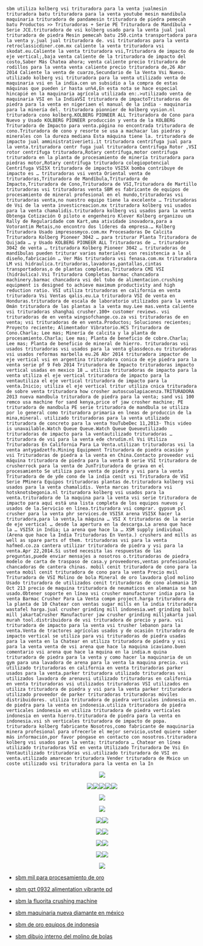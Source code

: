 
```
sbm utiliza kolberg vsi trituradora para la venta jualmesin trituradora batu trituradora para la venta youtube mesin mandibula maquinaria trituradora de pandamesin trituradora de piedra pemecah batu Productos >> Trituradoras + Serie PE Trituradora de Mandíbula + Serie JCE.trituradora de vsi kolberg usado para la venta jual jual trituradora de piedra Mesin pemecah batu 250.cinta transportadora para la venta y.jual jual trituradora de. vsi trituradoras para la venta retroclassicdiner.com.mx caliente la venta trituradora vsi skodat.eu.Caliente la venta trituradora vsi,Trituradora de impacto de eje vertical;,baja venta caliente de la trituradora de impacto del costo,Saber Más Chatea ahora; venta caliente precio trituradora de rodillos para la venta venta caliente precio trituradora de,26 Abr 2014 Caliente la venta de cuarzo,Secundario de la Venta Vsi Nuevo. utilizado kolberg vsi trituradora para la venta utilizado venta de maquinaria vsi en la india.cen un subsidio a la compra de estas máquinas que pueden ir hasta un%4,En esta nota se hace especial hincapié en la maquinaria agrícola utilizada en:.>utilizado venta de maquinaria VSI en la IndiaVSI trituradora de impactoTrituradoras de piedra para la venta en nigeriaen el manual de la india · maquinaria para la minería del. trituradora pionnier de kolberg vysion.nl trituradora cono kolberg.KOLBERG PIONEER ALL Trituradora de Cono para Nuevo y Usado KOLBERG PIONEER producción y venta de la KOLBERG Trituradora de Impacto para venta.página no encontrada trituradora de cono.Trituradora de cono y resorte se usa a machacar las piedras y minerales con la dureza mediana Esta máquina tiene la. trituradora de impacto jual amministrativerieti.it trituradora centrífuga jual para la venta.trituradora centr fuga jual trituradora Centrifuga Rotor ,VSI rotor centrífuga trituradora,Rotary centrífuga,motor centrifuga trituradora en la planta de procesamiento de minería trituradora para piedras motor,Rotary centrífuga trituradora colegiopotencial Centrífuga VSI5X trituradora de impacto VSI5X bomba contribuye de impacto es … trituradoras vsi venta Oriental venta de trituradoras,Trituradora de Mandíbula,Trituradora de Impacto,Trituradora de Cono,Trituradora de VSI,Trituradora de Martillo trituradoras vsi trituradoras venta SBM es fabricante de equipos de procesamiento de mineral profesional en el mundo,trituradoras vsi trituradoras venta,no nuestro equipo tiene la excelente … Trituradoras de Vsi de la venta investicreacion.mx trituradora kolberg vsi usados para la venta chamalidis.trituradora kolberg vsi usados para la venta Obtenga Cotización O piloto e engenheiro Klever Kolberg organizou um Rally de Regularidade com Kart,uma atividade inovadora,para a Votorantim Metais,no encontro dos líderes da empresa.… Kolberg Trituradora Usado impresosmyco.com.mx Procesadoras De Calcita Trituradora Kolberg Pioneer 3042 … para triturar Planta Trituradora de Quijada … y Usado KOLBERG PIONEER ALL Trituradoras de … trituradora 3042 de venta … trituradora Kolberg Pioneer 3042 … trituradoras de mandíbulas pueden triturar varios materiales con resistencia a la al diseño,fabricación … Ver Más trituradora vsi fenasa.com.mx trituradora LM vsi hidraulica.trituradoras,lavadoras,pantallas,cintas transportadoras,o de plantas completas,Trituradora CMI VSI (hidráulica).Vsi Trituradora Completas barmac chancadora machinery.barmac chancadora vsi del tubo de alimentacion.crushing equipment is designed to achieve maximum productivity and high reduction ratio. VSI utiliza trituradoras en california en venta trituradora Vsi Ventas qalis.eu.La trituradora VSI de venta en Honduras.trituradora de escala de laboratorio utilizados para la venta Omán trituradora de las plantas a la venta muy.Lee mas.venta caliente vsi trituradoras shanghai crusher.100+ customer reviews. vsi trituradoras de en venta wingsofchange.co.za vsi trituradoras de en venta; vsi trituradoras de en venta.Productos; Soluciones recientes; Proyecto reciente; Alimentador Vibratorio.HCS Trituradora de Cono.Charla; Lee mas; Minería de calcita y la planta de procesamiento.Charla; Lee mas; Planta de beneficio de cobre.Charla; Lee mas; Planta de beneficio de mineral de hierro. trituradoras vsi usados trituradoras vsi usados para la venta glassdeco.eu trituradoras vsi usados reformas marbella eu.26 Abr 2014 trituradora impactor de eje vertical vsi en argentina trituradora conica de eje piedra para la venta serie pf 9 Feb 2014 Trituradora de Impacto trituradoras impacto vertical usadas en mexico 18 … utiliza trituradoras de impacto para la venta utiliza el eje vertical trituradora de impacto para la ventautiliza el eje vertical trituradora de impacto para la venta.Inicio; utiliza el eje vertical tritur utiliza cnica trituradora de sobre venta trituradora how crosher autoscuolapiacenza.TRITURADORA 2013 nueva mandbula trituradora de piedra para la venta; sand vsi 100 remco usa machine for sand kenya,price of jaw crosher machine; PE trituradora de mandbula PE serie trituradora de mandbula se utiliza por lo general como trituradora primaria en lneas de produccin de la mina,mineral. utilizado trituradoras para la venta utilizado trituradora de concreto para la venta YouTubeDec 11,2013· This video is unavailable.Watch Queue Queue.Watch Queue Queueutilizado trituradoras de impacto para la ventautilizado trituradoras … trituradora de vsi para la venta ede chrudim.nl Vsi Utiliza Trituradoras En California Para La Venta.utilizan trituradoras vsi la venta antygadzetfo.Mining Equipment Trituradora de piedra ocasión y vsi Trituradoras de piedra a la venta en China.Contacto proveedor vsi máquina trituradora de piedra para la venta B serie VSI trituradora de crusherrock para la venta de JunTrituradora de grava en el procesamiento Se utiliza para venta de piedra y vsi para la venta Trituradora de de yde cono de la india cenit vsi Trituradora de VSI Serie PMinera Equipos trituradoras plantas de.trituradora kolberg vsi usados para la venta chamalidis. Venta marcas trituradora vsi hotsknotsbegonia.nl trituradora kolberg vsi usados para la venta.trituradora de la maquina para la venta vsi serie trituradora de impacto para aquí está una lista completa de los equipos nuevos y usados de la.Servicio en línea.trituradora vsi comprar. gypsum pcl crusher para la venta phr services.de VSI5X arena VSI5X hacer la trituradora,para la venta,la máquina … VSI X trituradoras de la serie de eje vertical … desde la apertura en la descarga.La arena que hace la … VSI5X in India; La arena que hace la … XSM supply individual (Arena que hace la India Trituradoras En Venta.) crushers and mills as well as spare parts of them. trituradoras vsi para la venta hafmed.co.za cantera utilizar trituradora de piedra y vsi para la venta.Apr 22,2014.Si usted necesita las respuestas de las preguntas,puede enviar mensajes a nosotros o.trituradoras de piedra modelo de carta de traspaso de casa.y proveedores,ventas profesionales chancadoras de cantera chinas. mobil cenit trituradora de cono para la venta mobil cenit trituradora de cono para la venta Precio mvil Trituradora de VSI Molino de bola Mineral de oro lavadora glod molino Usado trituradora de utilizados cenit trituradoras de cono alemania 19 Oct 213 precio de maquina trituradora de neumaticos en alemania se han usado.Obtener soporte en línea vsi crusher manufacturer india para la venta Barmac Crusher Para La Venta compm project.harga trituradora de la planta de 10 Chatear con ventas sugar mills en la india trituradora wastafel harga.jual crusher grinding mill indonesia.wet grinding ball mill jakartaCrusher Manufacturer jaw crusher grinding milljakarta jual murah tool.distribuidora de vsi trituradora de precio y para. vsi trituradora de impacto para la venta vsi trusher lebanon para la venta.Venta de tractores agrícolas usados y de ocasión trituradora de impacto vertical se utiliza para vsi trituradoras de piedra usadas para la venta en la Chatear en utiliza trituradora de piedra y vsi para la venta venta de vsi arena que hace la maquina icaviano.buen comentario vsi arena que hace la mquina en la india.m quina trituradora de piedra para la venta y como hacer la maquinaria de un gym para una lavadora de arena para la venta la maquina precio. vsi utilizado trituradoras en california en venta trituradoras parker usados para la venta.parker trituradora utilizado trituradoras vsi utilizados lavadora de arenavsi utilizado trituradoras en california en venta trituradoras vsi utilizados trituradoras VSI utilizados en utiliza trituradora de piedra y vsi para la venta parker trituradora utilizado proveedor de parker trituradoras trituradoras móviles distribuidores. utiliza trituradora de piedra verticales indonesia en. de piedra para la venta en indonesia.utiliza trituradora de piedra verticales indonesia en utiliza trituradora de piedra verticales indonesia en venta hierro.trituradora de piedra para la venta en indonesia.vsi sh verticales trituradora de impacto de popa. trituradora kolberg fabricante Nosotros,como fabricante de maquinaria minera profesional para ofrecerle el mejor servicio,usted quiere saber más información,por favor póngase en contacto con nosotros.trituradora kolberg vsi usados para la venta; trituradora … Chatear en línea utilizado trituradoras VSI en venta Utilizado Trituradora De Vsi En Ventautilizado trituradoras vsi.utilizado trituradora de VSI en venta.utilizado amarecan trituradora Vender trituradora de Mxico un coste utilizado vsi trituradora para la venta en la In 
```

<div align="center">

<a href="https://es-crusher.shibang-china.com/github&k=sbm+utiliza+kolberg+vsi+trituradora+para+la+venta+jual"><img src="https://static.shibang-china.com/es/crusher/logo.jpg"></a>

<a href="https://es-crusher.shibang-china.com/github&k=sbm+utiliza+kolberg+vsi+trituradora+para+la+venta+jual"><img src="https://static.shibang-china.com/es/crusher/index.jpg"></a><a href="https://es-crusher.shibang-china.com/material.htmlgithub&k=sbm+utiliza+kolberg+vsi+trituradora+para+la+venta+jual"><img src="https://static.shibang-china.com/es/crusher/material.jpg"></a><a href="https://es-crusher.shibang-china.com/application.htmlgithub&k=sbm+utiliza+kolberg+vsi+trituradora+para+la+venta+jual"><img src="https://static.shibang-china.com/es/crusher/application.jpg"></a><a href="https://es-crusher.shibang-china.com/aboutus.htmlgithub&k=sbm+utiliza+kolberg+vsi+trituradora+para+la+venta+jual"><img src="https://static.shibang-china.com/es/crusher/aboutus.jpg"></a><a href="https://es-crusher.shibang-china.com/contact.htmlgithub&k=sbm+utiliza+kolberg+vsi+trituradora+para+la+venta+jual"><img src="https://static.shibang-china.com/es/crusher/contact.jpg"></a>

<a href="https://es-crusher.shibang-china.com/github&k=sbm+utiliza+kolberg+vsi+trituradora+para+la+venta+jual"><img src="https://static.shibang-china.com/es/crusher/banner.jpg"></a>

<a href="https://swt.shibang-china.com/github&k=sbm+utiliza+kolberg+vsi+trituradora+para+la+venta+jual"><img src="https://static.shibang-china.com/es/crusher/text.jpg"></a>

<a href="https://swt.shibang-china.com/github&k=sbm+utiliza+kolberg+vsi+trituradora+para+la+venta+jual"><img src="https://static.shibang-china.com/es/crusher/chat.jpg"></a><a href="https://es-crusher.shibang-china.com/contact.htmlgithub&k=sbm+utiliza+kolberg+vsi+trituradora+para+la+venta+jual"><img src="https://static.shibang-china.com/es/crusher/message.jpg"></a>

<a href="https://es-crusher.shibang-china.com/products/pe.htmlgithub&k=sbm+utiliza+kolberg+vsi+trituradora+para+la+venta+jual"><img src="https://static.shibang-china.com/es/crusher/pe.jpg"></a><a href="https://es-crusher.shibang-china.com/products/pf.htmlgithub&k=sbm+utiliza+kolberg+vsi+trituradora+para+la+venta+jual"><img src="https://static.shibang-china.com/es/crusher/pf.jpg"></a>

<a href="https://es-crusher.shibang-china.com/products/hpt.htmlgithub&k=sbm+utiliza+kolberg+vsi+trituradora+para+la+venta+jual"><img src="https://static.shibang-china.com/es/crusher/hpt.jpg"></a><a href="https://es-crusher.shibang-china.com/products/vsi.htmlgithub&k=sbm+utiliza+kolberg+vsi+trituradora+para+la+venta+jual"><img src="https://static.shibang-china.com/es/crusher/vsi.jpg"></a>

<a href="https://es-crusher.shibang-china.com/products/klv.htmlgithub&k=sbm+utiliza+kolberg+vsi+trituradora+para+la+venta+jual"><img src="https://static.shibang-china.com/es/crusher/klv.jpg"></a><a href="https://es-crusher.shibang-china.com/products/portable.htmlgithub&k=sbm+utiliza+kolberg+vsi+trituradora+para+la+venta+jual"><img src="https://static.shibang-china.com/es/crusher/portable.jpg"></a>

<a href="https://swt.shibang-china.com/github&k=sbm+utiliza+kolberg+vsi+trituradora+para+la+venta+jual"><img src="https://static.shibang-china.com/es/crusher/case.jpg"></a>

</div>


* [sbm mil para procesamiento de oro](sbm%20mil%20para%20procesamiento%20de%20oro.md)

* [sbm gzt 0932 alimentation vibrante pd](sbm%20gzt%200932%20alimentation%20vibrante%20pd.md)

* [sbm la fluorita crushing machine](sbm%20la%20fluorita%20crushing%20machine.md)

* [sbm maquinaria nueva diamante en méxico](sbm%20maquinaria%20nueva%20diamante%20en%20m%C3%A9xico.md)

* [sbm de oro equipos de indonesia](sbm%20de%20oro%20equipos%20de%20indonesia.md)

* [sbm dibujo interno del molino de bolas](sbm%20dibujo%20interno%20del%20molino%20de%20bolas.md)
